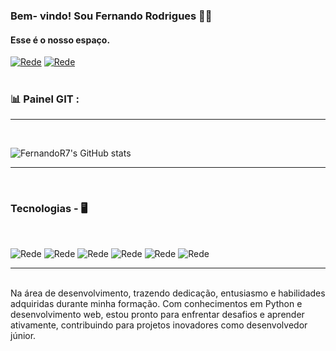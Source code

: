 ### Bem- vindo! Sou Fernando Rodrigues 🤙🏾
#### Esse é o nosso espaço.

[![Rede](https://img.shields.io/badge/LinkedIn-0077B5?style=for-the-badge&logo=linkedin&logoColor=white)](https://www.linkedin.com/in/fer-r-costa/)
[![Rede](https://img.shields.io/badge/Spotify-1ED760?&style=for-the-badge&logo=spotify&logoColor=white)](https://open.spotify.com/playlist/5zWqeWZI9QK7SR1i9oRSJ5)
</BR>
</BR>

 ### 📊  Painel GIT :
-----------------------------------------------------------------------------------------
</BR>

![FernandoR7's GitHub stats](https://github-readme-stats.vercel.app/api?username=FernandoR7&show_icons=true&theme=radical) 

-----------------------------------------------------------------------------------------
</BR>

### Tecnologias - 🖥️
</BR>

![Rede](https://img.shields.io/badge/HTML-239120?style=for-the-badge&logo=html5&logoColor=white)
![Rede](https://img.shields.io/badge/CSS-239120?&style=for-the-badge&logo=css3&logoColor=white)
![Rede](https://img.shields.io/badge/JavaScript-323330?style=for-the-badge&logo=javascript&logoColor=F7DF1E)
![Rede](https://img.shields.io/badge/Python-3776AB?style=for-the-badge&logo=python&logoColor=white)
![Rede](https://img.shields.io/badge/PostgreSQL-316192?style=for-the-badge&logo=postgresql&logoColor=white)
![Rede](https://img.shields.io/badge/MySQL-005C84?style=for-the-badge&logo=mysql&logoColor=white)

-----------------------------------------------------------------------------------------
</BR> 
 Na área de desenvolvimento, trazendo dedicação, entusiasmo e habilidades adquiridas durante minha formação. Com conhecimentos em Python e desenvolvimento web, estou pronto para enfrentar desafios e aprender ativamente, contribuindo para projetos inovadores como desenvolvedor júnior.
